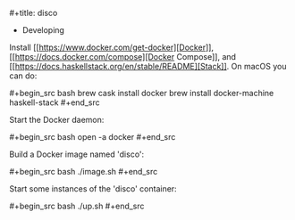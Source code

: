#+title: disco

* Developing

Install [[https://www.docker.com/get-docker][Docker]], [[https://docs.docker.com/compose][Docker Compose]], and [[https://docs.haskellstack.org/en/stable/README][Stack]]. On macOS you can do:

#+begin_src bash
  brew cask install docker
  brew install docker-machine haskell-stack
#+end_src

Start the Docker daemon:

#+begin_src bash
  open -a docker
#+end_src

Build a Docker image named 'disco':

#+begin_src bash
  ./image.sh
#+end_src

Start some instances of the 'disco' container:

#+begin_src bash
  ./up.sh
#+end_src
